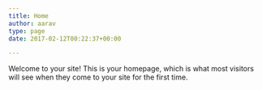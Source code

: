 ```yaml
---
title: Home
author: aarav
type: page
date: 2017-02-12T00:22:37+00:00

---
```

Welcome to your site! This is your homepage, which is what most visitors will see when they come to your site for the first time.